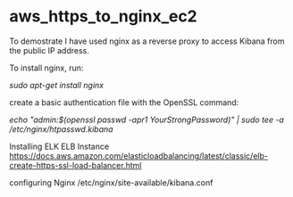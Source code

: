 # aws_https_to_nginx_ec2

To demostrate I have used nginx as a reverse proxy to access Kibana from the public IP address. 

To install nginx, run:

*sudo apt-get install nginx*

create a basic authentication file with the OpenSSL command:

*echo "admin:$(openssl passwd -apr1 YourStrongPassword)" | sudo tee -a /etc/nginx/htpasswd.kibana*

Installing ELK ELB Instance https://docs.aws.amazon.com/elasticloadbalancing/latest/classic/elb-create-https-ssl-load-balancer.html

configuring Nginx /etc/nginx/site-available/kibana.conf
